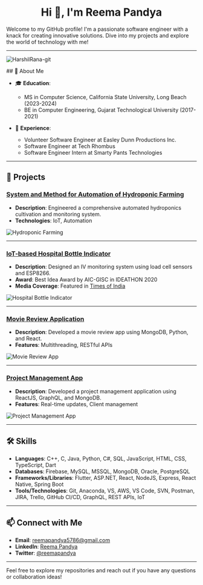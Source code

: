 <h1 align="center">Hi 👋, I'm Reema Pandya</h1>

Welcome to my GitHub profile! I'm a passionate software engineer with a knack for creating innovative solutions. Dive into my projects and explore the world of technology with me!

---
<p align="left"> <img src="https://komarev.com/ghpvc/?username=HarshilRana-git&label=Profile%20views&color=0e75b6&style=flat" alt="HarshilRana-git" /> </p>
## 🌟 About Me

- 🎓 **Education**: 
  - MS in Computer Science, California State University, Long Beach (2023-2024)
  - BE in Computer Engineering, Gujarat Technological University (2017-2021)

- 💼 **Experience**:
  - Volunteer Software Engineer at Easley Dunn Productions Inc.
  - Software Engineer at Tech Rhombus
  - Software Engineer Intern at Smarty Pants Technologies

---

## 🚀 Projects

### [System and Method for Automation of Hydroponic Farming](https://drive.google.com/file/d/12bWbnYeQnXdjy7QRXlOlz6mw5QWhsB95/view)
- **Description**: Engineered a comprehensive automated hydroponics cultivation and monitoring system.
- **Technologies**: IoT, Automation

![Hydroponic Farming](https://cdn.shopify.com/s/files/1/0772/7077/8179/files/seeds_tutorial_4by3_smallest_600x600.gif?v=1709714126)

---

### [IoT-based Hospital Bottle Indicator](https://github.com/ReemaPandya/iadocare)
- **Description**: Designed an IV monitoring system using load cell sensors and ESP8266.
- **Award**: Best Idea Award by AIC-GISC in IDEATHON 2020
- **Media Coverage**: Featured in [Times of India](https://timesofindia.indiatimes.com/city/surat/iot-based-saline-bottle-indicator-designed/articleshow/76948066.cms)


![Hospital Bottle Indicator](https://media.giphy.com/media/26xBwdIuRJiAIqHwA/giphy.gif)

---

### [Movie Review Application](https://github.com/reemapandya/movie-review-app)
- **Description**: Developed a movie review app using MongoDB, Python, and React.
- **Features**: Multithreading, RESTful APIs

![Movie Review App](https://media.giphy.com/media/3o7aD9d5D7z2a2Xj0k/giphy.gif)

---

### [Project Management App](https://github.com/reemapandya/project-management-app)
- **Description**: Developed a project management application using ReactJS, GraphQL, and MongoDB.
- **Features**: Real-time updates, Client management

![Project Management App](https://media.giphy.com/media/3o7aTskHEUdgCQAXde/giphy.gif)

---

## 🛠 Skills

- **Languages**: C++, C, Java, Python, C#, SQL, JavaScript, HTML, CSS, TypeScript, Dart
- **Databases**: Firebase, MySQL, MSSQL, MongoDB, Oracle, PostgreSQL
- **Frameworks/Libraries**: Flutter, ASP.NET, React, NodeJS, Express, React Native, Spring Boot
- **Tools/Technologies**: Git, Anaconda, VS, AWS, VS Code, SVN, Postman, JIRA, Trello, GitHub CI/CD, GraphQL, REST APIs, IoT

---

## 📫 Connect with Me

- **Email**: [reemapandya5786@gmail.com](mailto:reemapandya5786@gmail.com)
- **LinkedIn**: [Reema Pandya](https://www.linkedin.com/in/reemapandya)
- **Twitter**: [@reemapandya](https://twitter.com/reemapandya)

---

Feel free to explore my repositories and reach out if you have any questions or collaboration ideas!
